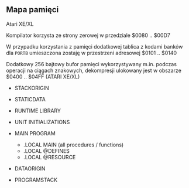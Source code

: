 #

## Mapa pamięci

Atari XE/XL

Kompilator korzysta ze strony zerowej w przedziale $0080 .. $00D7

W przypadku korzystania z pamięci dodatkowej tablica z kodami banków dla `PORTB` umieszczona zostaję w przestrzeni adresowej $0101 .. $0140

Dodatkowy 256 bajtowy bufor pamięci wykorzystywany m.in. podczas operacji na ciągach znakowych, dekompresji ulokowany jest w obszarze $0400 .. $04FF (ATARI XE/XL)

+ STACKORIGIN

+ STATICDATA

+ RUNTIME LIBRARY

+ UNIT INITIALIZATIONS

+ MAIN PROGRAM
	+ .LOCAL MAIN (all procedures / functions)
	+ .LOCAL @DEFINES
	+ .LOCAL @RESOURCE

+ DATAORIGIN

+ PROGRAMSTACK